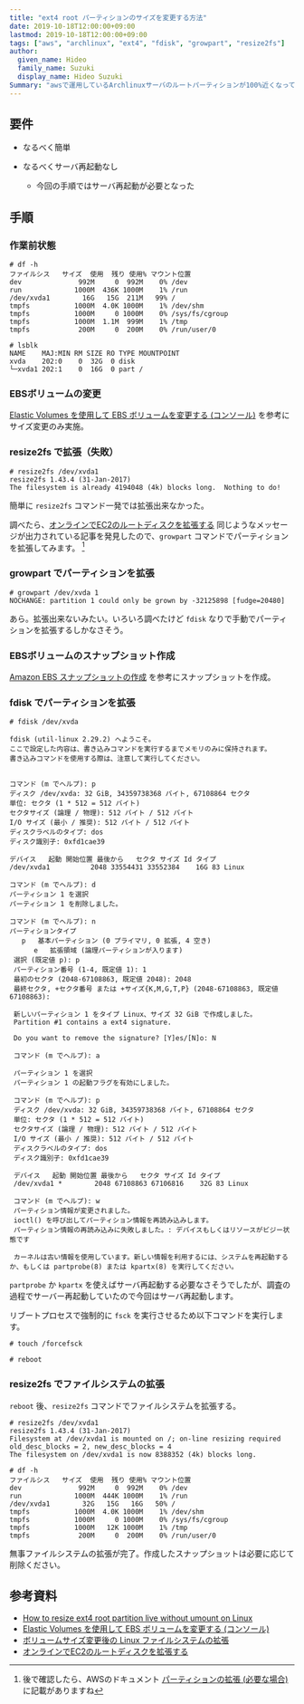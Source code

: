 ```yaml
---
title: "ext4 root パーティションのサイズを変更する方法"
date: 2019-10-18T12:00:00+09:00
lastmod: 2019-10-18T12:00:00+09:00
tags: ["aws", "archlinux", "ext4", "fdisk", "growpart", "resize2fs"]
author:
  given_name: Hideo
  family_name: Suzuki
  display_name: Hideo Suzuki
Summary: "awsで運用しているArchlinuxサーバのルートパーティションが100%近くなってきたのでディスクサイズの拡張を行った際のメモ"
---
```


## 要件

- なるべく簡単
- なるべくサーバ再起動なし

  - 今回の手順ではサーバ再起動が必要となった

## 手順

### 作業前状態

```console
# df -h
ファイルシス   サイズ  使用  残り 使用% マウント位置
dev              992M     0  992M    0% /dev
run             1000M  436K 1000M    1% /run
/dev/xvda1        16G   15G  211M   99% /
tmpfs           1000M  4.0K 1000M    1% /dev/shm
tmpfs           1000M     0 1000M    0% /sys/fs/cgroup
tmpfs           1000M  1.1M  999M    1% /tmp
tmpfs            200M     0  200M    0% /run/user/0
```

```console
# lsblk
NAME    MAJ:MIN RM SIZE RO TYPE MOUNTPOINT
xvda    202:0    0  32G  0 disk
└─xvda1 202:1    0  16G  0 part /
```

### EBSボリュームの変更

[Elastic Volumes を使用して EBS ボリュームを変更する (コンソール)](https://docs.aws.amazon.com/ja_jp/AWSEC2/latest/UserGuide/requesting-ebs-volume-modifications.html#modify-ebs-volume) を参考にサイズ変更のみ実施。

### resize2fs で拡張（失敗）

```console
# resize2fs /dev/xvda1
resize2fs 1.43.4 (31-Jan-2017)
The filesystem is already 4194048 (4k) blocks long.  Nothing to do!
```

簡単に `resize2fs` コマンド一発では拡張出来なかった。

調べたら、[オンラインでEC2のルートディスクを拡張する](https://qiita.com/ikeisuke/items/125ed240c3881036a287) 同じようなメッセージが出力されている記事を発見したので、`growpart` コマンドでパーティションを拡張してみます。 [^1]

### growpart でパーティションを拡張

```console
# growpart /dev/xvda 1
NOCHANGE: partition 1 could only be grown by -32125898 [fudge=20480]
```

あら。拡張出来ないみたい。いろいろ調べたけど `fdisk` なりで手動でパーティションを拡張するしかなさそう。

### EBSボリュームのスナップショット作成

[Amazon EBS スナップショットの作成](https://docs.aws.amazon.com/ja_jp/AWSEC2/latest/UserGuide/ebs-creating-snapshot.html) を参考にスナップショットを作成。

### fdisk でパーティションを拡張

```console
# fdisk /dev/xvda

fdisk (util-linux 2.29.2) へようこそ。
ここで設定した内容は、書き込みコマンドを実行するまでメモリのみに保持されます。
書き込みコマンドを使用する際は、注意して実行してください。


コマンド (m でヘルプ): p
ディスク /dev/xvda: 32 GiB, 34359738368 バイト, 67108864 セクタ
単位: セクタ (1 * 512 = 512 バイト)
セクタサイズ (論理 / 物理): 512 バイト / 512 バイト
I/O サイズ (最小 / 推奨): 512 バイト / 512 バイト
ディスクラベルのタイプ: dos
ディスク識別子: 0xfd1cae39

デバイス   起動 開始位置 最後から   セクタ サイズ Id タイプ
/dev/xvda1          2048 33554431 33552384    16G 83 Linux

コマンド (m でヘルプ): d
パーティション 1 を選択
パーティション 1 を削除しました。

コマンド (m でヘルプ): n
パーティションタイプ
   p   基本パーティション (0 プライマリ, 0 拡張, 4 空き)
      e   拡張領域 (論理パーティションが入ります)
 選択 (既定値 p): p
 パーティション番号 (1-4, 既定値 1): 1
 最初のセクタ (2048-67108863, 既定値 2048): 2048
 最終セクタ, +セクタ番号 または +サイズ{K,M,G,T,P} (2048-67108863, 既定値 67108863):

 新しいパーティション 1 をタイプ Linux、サイズ 32 GiB で作成しました。
 Partition #1 contains a ext4 signature.

 Do you want to remove the signature? [Y]es/[N]o: N

 コマンド (m でヘルプ): a

 パーティション 1 を選択
 パーティション 1 の起動フラグを有効にしました。

 コマンド (m でヘルプ): p
 ディスク /dev/xvda: 32 GiB, 34359738368 バイト, 67108864 セクタ
 単位: セクタ (1 * 512 = 512 バイト)
 セクタサイズ (論理 / 物理): 512 バイト / 512 バイト
 I/O サイズ (最小 / 推奨): 512 バイト / 512 バイト
 ディスクラベルのタイプ: dos
 ディスク識別子: 0xfd1cae39

 デバイス   起動 開始位置 最後から   セクタ サイズ Id タイプ
 /dev/xvda1 *        2048 67108863 67106816    32G 83 Linux

 コマンド (m でヘルプ): w
 パーティション情報が変更されました。
 ioctl() を呼び出してパーティション情報を再読み込みします。
 パーティション情報の再読み込みに失敗しました。: デバイスもしくはリソースがビジー状態です

 カーネルは古い情報を使用しています。新しい情報を利用するには、システムを再起動するか、もしくは partprobe(8) または kpartx(8) を実行してください。
```

`partprobe` か `kpartx` を使えばサーバ再起動する必要なさそうでしたが、調査の過程でサーバー再起動していたので今回はサーバ再起動します。

リブートプロセスで強制的に `fsck` を実行させるため以下コマンドを実行します。

```console
# touch /forcefsck
```

```console
# reboot
```

### resize2fs でファイルシステムの拡張

`reboot` 後、`resize2fs` コマンドでファイルシステムを拡張する。

```console
# resize2fs /dev/xvda1
resize2fs 1.43.4 (31-Jan-2017)
Filesystem at /dev/xvda1 is mounted on /; on-line resizing required
old_desc_blocks = 2, new_desc_blocks = 4
The filesystem on /dev/xvda1 is now 8388352 (4k) blocks long.

```

```console
# df -h
ファイルシス   サイズ  使用  残り 使用% マウント位置
dev              992M     0  992M    0% /dev
run             1000M  444K 1000M    1% /run
/dev/xvda1        32G   15G   16G   50% /
tmpfs           1000M  4.0K 1000M    1% /dev/shm
tmpfs           1000M     0 1000M    0% /sys/fs/cgroup
tmpfs           1000M   12K 1000M    1% /tmp
tmpfs            200M     0  200M    0% /run/user/0
```

無事ファイルシステムの拡張が完了。作成したスナップショットは必要に応じて削除ください。

## 参考資料

- [How to resize ext4 root partition live without umount on Linux](https://linuxconfig.org/how-to-resize-ext4-root-partition-live-without-Aumount)
- [Elastic Volumes を使用して EBS ボリュームを変更する (コンソール)](https://docs.aws.amazon.com/ja_jp/AWSEC2/latest/UserGuide/requesting-ebs-volume-modifications.html#modify-ebs-volume)
- [ボリュームサイズ変更後の Linux ファイルシステムの拡張](https://docs.aws.amazon.com/ja_jp/AWSEC2/latest/UserGuide/recognize-expanded-volume-linux.html#extend-linux-volume-partition)
- [オンラインでEC2のルートディスクを拡張する](https://qiita.com/ikeisuke/items/125ed240c3881036a287)

[^1]: 後で確認したら、AWSのドキュメント [パーティションの拡張 (必要な場合)](https://docs.aws.amazon.com/ja_jp/AWSEC2/latest/UserGuide/recognize-expanded-volume-linux.html#extend-linux-volume-partition) に記載がありますね
